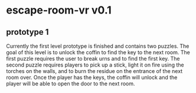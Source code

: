 # escape-room-vr v0.1

## prototype 1
Currently the first level prototype is finished and contains two puzzles. The goal of this level is to unlock the coffin to find the key to the next room. The first puzzle requires the user to break urns and to find the first key. The second puzzle requires players to pick up a stick, light it on fire using the torches on the walls, and to burn the residue on the entrance of the next room over. Once the player has the keys, the coffin will unlock and the player will be able to open the door to the next room.
